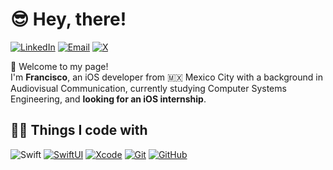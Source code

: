 # 😎 Hey, there!  
[![LinkedIn](https://badgen.net/badge/icon/LinkedIn?icon=linkedin&label&color=0A66C2)](https://www.linkedin.com/in/franciscoxcode)
[![Email](https://badgen.net/badge/icon/Email?icon=mail&label&color=pink)](mailto:fxcasillas.dev@gmail.com)
[![X](https://badgen.net/badge/icon/X?icon=twitter&label&color=000000)](https://x.com/franciscoxcode)  

👋 Welcome to my page!  
I'm **Francisco**, an iOS developer from 🇲🇽 Mexico City with a background in Audiovisual Communication, currently studying Computer Systems Engineering, and **looking for an iOS internship**.

## 🧑‍💻 Things I code with
![Swift](https://img.shields.io/badge/Swift-orange?style=flat&logo=swift&logoColor=white)
[![SwiftUI](https://badgen.net/badge/icon/SwiftUI?icon=swift&label&color=cyan)](https://developer.apple.com/xcode/swiftui/)
[![Xcode](https://badgen.net/badge/icon/Xcode?icon=xcode&label&color=green)](https://developer.apple.com/xcode/)
[![Git](https://badgen.net/badge/icon/Git?icon=git&label&color=F05032)](https://git-scm.com/)
[![GitHub](https://badgen.net/badge/icon/GitHub?icon=github&label&color=181717)](https://github.com/franciscoxcode)

